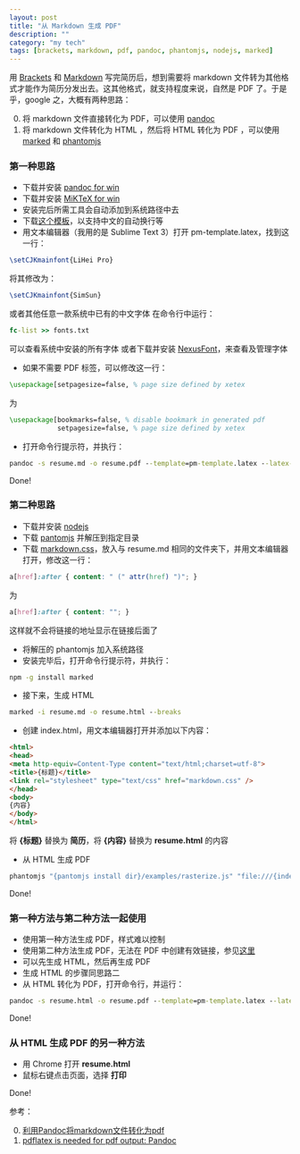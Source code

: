 ```yaml
---
layout: post
title: "从 Markdown 生成 PDF"
description: ""
category: "my tech" 
tags: [brackets, markdown, pdf, pandoc, phantomjs, nodejs, marked]
---
```


用 [Brackets](http://brackets.io/) 和 [Markdown](https://help.github.com/articles/github-flavored-markdown) 写完简历后，想到需要将 markdown 文件转为其他格式才能作为简历分发出去。这其他格式，就支持程度来说，自然是 PDF 了。于是乎，google 之，大概有两种思路：

0. 将 markdown 文件直接转化为 PDF，可以使用 [pandoc](http://johnmacfarlane.net/pandoc/)
0. 将 markdown 文件转化为 HTML ，然后将 HTML 转化为 PDF ，可以使用 [marked](https://github.com/chjj/marked) 和 [phantomjs](http://phantomjs.org/)

### 第一种思路

* 下载并安装 [pandoc for win](https://pandoc.googlecode.com/files/pandoc-1.12.2.1.msi)
* 下载并安装 [MiKTeX for win](http://mirror.bjtu.edu.cn/CTAN/systems/win32/miktex/setup/basic-miktex.exe)
* 安装完后所需工具会自动添加到系统路径中去
* 下载[这个模板](https://raw.github.com/tzengyuxio/pages/gh-pages/pandoc/pm-template.latex)，以支持中文的自动换行等
* 用文本编辑器（我用的是 Sublime Text 3）打开 pm-template.latex，找到这一行：

<!--more-->

```latex
\setCJKmainfont{LiHei Pro}
```
将其修改为：

```latex
\setCJKmainfont{SimSun}
```
或者其他任意一款系统中已有的中文字体
在命令行中运行：

```bat
fc-list >> fonts.txt
```
可以查看系统中安装的所有字体
或者下载并安装 [NexusFont](http://www.xiles.net/pds/NexusFontSetup2.5.8.exe)，来查看及管理字体

* 如果不需要 PDF 标签，可以修改这一行：

```latex
\usepackage[setpagesize=false, % page size defined by xetex
```
为

```latex
\usepackage[bookmarks=false, % disable bookmark in generated pdf
            setpagesize=false, % page size defined by xetex 
```
* 打开命令行提示符，并执行：

```bat
pandoc -s resume.md -o resume.pdf --template=pm-template.latex --latex-engine=xelatex
```

Done!

### 第二种思路
* 下载并安装 [nodejs](http://nodejs.org/dist/v0.10.24/x64/node-v0.10.24-x64.msi)
* 下载 [pantomjs](https://phantomjs.googlecode.com/files/phantomjs-1.9.2-windows.zip) 并解压到指定目录
* 下载 [markdown.css](https://raw.github.com/gruehle/MarkdownPreview/master/markdown.css)，放入与 resume.md 相同的文件夹下，并用文本编辑器打开，修改这一行：

```css
a[href]:after { content: " (" attr(href) ")"; }
```
为

```css
a[href]:after { content: ""; }
```
这样就不会将链接的地址显示在链接后面了

* 将解压的 phantomjs 加入系统路径
* 安装完毕后，打开命令行提示符，并执行：

```bat
npm -g install marked
```
* 接下来，生成 HTML

```bat
marked -i resume.md -o resume.html --breaks
```
* 创建 index.html，用文本编辑器打开并添加以下内容：

```html
<html>
<head>
<meta http-equiv=Content-Type content="text/html;charset=utf-8">
<title>{标题}</title>
<link rel="stylesheet" type="text/css" href="markdown.css" />
</head>
<body>
{内容}
</body>
</html>
```

将 **{标题}** 替换为 **简历**，将 **{内容}** 替换为 **resume.html** 的内容

* 从 HTML 生成 PDF

```bat
phantomjs "{pantomjs install dir}/examples/rasterize.js" "file:///{index.html 路径}" resume.pdf A4
```

Done!

### 第一种方法与第二种方法一起使用
* 使用第一种方法生成 PDF，样式难以控制
* 使用第二种方法生成 PDF，无法在 PDF 中创建有效链接，参见[这里](https://github.com/ariya/phantomjs/issues/10196 "Suggestion: Include hyperlink action in PDF output for hyperlinks in webpage")
* 可以先生成 HTML，然后再生成 PDF
* 生成 HTML 的步骤同思路二
* 从 HTML 转化为 PDF，打开命令行，并运行：

```bat
pandoc -s resume.html -o resume.pdf --template=pm-template.latex --latex-engine=xelatex
```

Done!

### 从 HTML 生成 PDF 的另一种方法

* 用 Chrome 打开 **resume.html**
* 鼠标右键点击页面，选择 **打印**

Done!


参考：

0. [利用Pandoc将markdown文件转化为pdf](http://blog.sina.com.cn/s/blog_5ee56d450101dah2.html)
0. [pdflatex is needed for pdf output: Pandoc](http://install-pandoc.blogspot.com/2012/02/pdflatex-is-needed-for-pdf-output.html)
